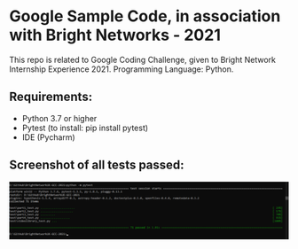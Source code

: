 # Google Sample Code, in association with Bright Networks - 2021
This repo is related to Google Coding Challenge, given to Bright Network Internship Experience 2021.
Programming Language: Python.

## Requirements:
- Python 3.7 or higher
- Pytest (to install: pip install pytest)
- IDE (Pycharm)

## Screenshot of all tests passed:
![All test Passed!](screenshots/pytest.png)
